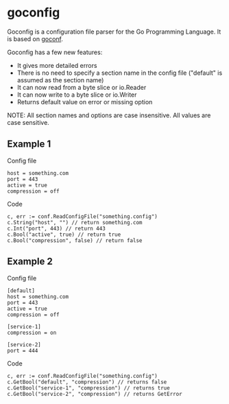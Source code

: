 goconfig
========

Goconfig is a configuration file parser for the Go Programming Language. It is based on [goconf](https://code.google.com/p/goconf/).

Goconfig has a few new features:

 - It gives more detailed errors
 - There is no need to specify a section name in the config file ("default" is assumed as the section name)
 - It can now read from a byte slice or io.Reader
 - It can now write to a byte slice or io.Writer
 - Returns default value on error or missing option

NOTE: All section names and options are case insensitive. All values are case sensitive.

Example 1
---------
Config file

    host = something.com
    port = 443
    active = true
    compression = off

Code

    c, err := conf.ReadConfigFile("something.config")
    c.String("host", "") // return something.com
    c.Int("port", 443) // return 443
    c.Bool("active", true) // return true
    c.Bool("compression", false) // return false

Example 2
---------
Config file

    [default]
    host = something.com
    port = 443
    active = true
    compression = off

    [service-1]
    compression = on

    [service-2]
    port = 444

Code

    c, err := conf.ReadConfigFile("something.config")
    c.GetBool("default", "compression") // returns false
    c.GetBool("service-1", "compression") // returns true
    c.GetBool("service-2", "compression") // returns GetError
